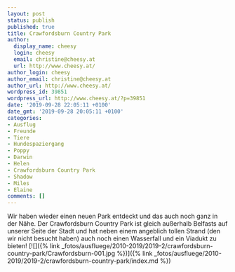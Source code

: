 ```yaml
---
layout: post
status: publish
published: true
title: Crawfordsburn Country Park
author:
  display_name: cheesy
  login: cheesy
  email: christine@cheesy.at
  url: http://www.cheesy.at/
author_login: cheesy
author_email: christine@cheesy.at
author_url: http://www.cheesy.at/
wordpress_id: 39851
wordpress_url: http://www.cheesy.at/?p=39851
date: '2019-09-28 22:05:11 +0100'
date_gmt: '2019-09-28 20:05:11 +0100'
categories:
- Ausflug
- Freunde
- Tiere
- Hundespaziergang
- Poppy
- Darwin
- Helen
- Crawfordsburn Country Park
- Shadow
- Miles
- Elaine
comments: []
---
```

Wir haben wieder einen neuen Park entdeckt und das auch noch ganz in der Nähe. Der Crawfordsburn Country Park ist gleich außerhalb Belfasts auf unserer Seite der Stadt und hat neben einem angeblich tollen Strand (den wir nicht besucht haben) auch noch einen Wasserfall und ein Viadukt zu bieten!
[![]({% link _fotos/ausfluege/2010-2019/2019-2/crawfordsburn-country-park/Crawfordsburn-001.jpg %})]({% link _fotos/ausfluege/2010-2019/2019-2/crawfordsburn-country-park/index.md %})
